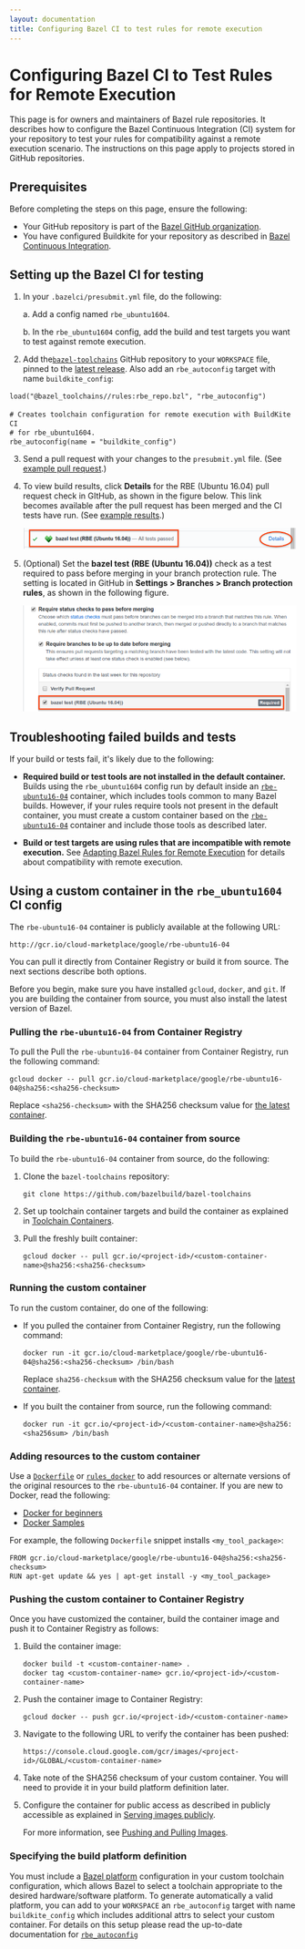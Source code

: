 ```yaml
---
layout: documentation
title: Configuring Bazel CI to test rules for remote execution
---
```


# Configuring Bazel CI to Test Rules for Remote Execution

This page is for owners and maintainers of Bazel rule repositories. It
describes how to configure the Bazel Continuous Integration (CI) system for
your repository to test your rules for compatibility against a remote execution
scenario. The instructions on this page apply to projects stored in
GitHub repositories.

## Prerequisites

Before completing the steps on this page, ensure the following:

*   Your GitHub repository is part of the
    [Bazel GitHub organization](https://github.com/bazelbuild).
*   You have configured Buildkite for your repository as described in
    [Bazel Continuous Integration](https://github.com/bazelbuild/continuous-integration/tree/master/buildkite).

## Setting up the Bazel CI for testing

1.  In your `.bazelci/presubmit.yml` file, do the following:

    a.  Add a config named `rbe_ubuntu1604`.

    b.  In the `rbe_ubuntu1604` config, add the build and test targets you want to test against remote execution.

2.  Add the[`bazel-toolchains`](https://github.com/bazelbuild/bazel-toolchains)
    GitHub repository to your `WORKSPACE` file, pinned to the
    [latest release](https://releases.bazel.build/bazel-toolchains.html). Also
    add an `rbe_autoconfig` target with name `buildkite_config`:

```
load("@bazel_toolchains//rules:rbe_repo.bzl", "rbe_autoconfig")

# Creates toolchain configuration for remote execution with BuildKite CI
# for rbe_ubuntu1604.
rbe_autoconfig(name = "buildkite_config")
```

3.  Send a pull request with your changes to the `presubmit.yml` file. (See
    [example pull request](https://github.com/bazelbuild/rules_rust/commit/db141526d89d00748404856524cedd7db8939c35).)

4.  To view build results, click **Details** for the RBE (Ubuntu
    16.04) pull request check in GItHub, as shown in the figure below. This link
    becomes available after the pull request has been merged and the CI tests
    have run. (See
    [example results](https://source.cloud.google.com/results/invocations/375e325c-0a05-47af-87bd-fed1363e0333).)

    ![alt_text](images/rbe-ci-1.png "Details")

5.  (Optional) Set the **bazel test (RBE (Ubuntu 16.04))** check as a test
    required to pass before merging in your branch protection rule. The setting
    is located in GitHub in **Settings > Branches > Branch protection rules**,
    as shown in the following figure.

    ![alt_text](images/rbe-ci-2.png "Branch protection rules")

## Troubleshooting failed builds and tests

If your build or tests fail, it's likely due to the following:

*   **Required build or test tools are not installed in the default container.**
    Builds using the `rbe_ubuntu1604` config run by default inside an
    [`rbe-ubuntu16-04`](https://console.cloud.google.com/marketplace/details/google/rbe-ubuntu16-04)
    container, which includes tools common to many Bazel builds. However, if
    your rules require tools not present in the default container, you must
    create a custom container based on the
    [`rbe-ubuntu16-04`](https://console.cloud.google.com/marketplace/details/google/rbe-ubuntu16-04)
    container and include those tools as described later.

*   **Build or test targets are using rules that are incompatible with remote
    execution.** See
    [Adapting Bazel Rules for Remote Execution](remote-execution-rules.html) for
    details about compatibility with remote execution.

## Using a custom container in the `rbe_ubuntu1604` CI config

The `rbe-ubuntu16-04` container is publicly available at the following URL:

```
http://gcr.io/cloud-marketplace/google/rbe-ubuntu16-04
```

You can pull it directly from Container Registry or build it from source. The
next sections describe both options.

Before you begin, make sure you have installed `gcloud`, `docker`, and `git`.
If you are building the container from source, you must also install the latest
version of Bazel.

### Pulling the `rbe-ubuntu16-04` from Container Registry

To pull the <span style="color:#212121;">Pull the `rbe-ubuntu16-04` container
  from Container Registry, run the following command:</span>

```
gcloud docker -- pull gcr.io/cloud-marketplace/google/rbe-ubuntu16-04@sha256:<sha256-checksum>
```

Replace `<sha256-checksum>` with the SHA256 checksum value for
[the latest container](https://console.cloud.google.com/gcr/images/cloud-marketplace/GLOBAL/google/rbe-ubuntu16-04).

### Building the `rbe-ubuntu16-04` container from source

To build the `rbe-ubuntu16-04` container from source, do the following:

1.  Clone the `bazel-toolchains` repository:

    ```
    git clone https://github.com/bazelbuild/bazel-toolchains
    ```

2.  Set up toolchain container targets and build the container as explained in
    [Toolchain Containers](https://github.com/bazelbuild/bazel-toolchains/tree/master/container).

3.  Pull the freshly built container:

    ```
    gcloud docker -- pull gcr.io/<project-id>/<custom-container-name>@sha256:<sha256-checksum>
    ```

### Running the custom container

To run the custom container, do one of the following:

*   If you pulled the container from Container Registry, run the following
    command:

    ```
    docker run -it gcr.io/cloud-marketplace/google/rbe-ubuntu16-04@sha256:<sha256-checksum> /bin/bash
    ```

    Replace `sha256-checksum` with the SHA256 checksum value for the
    [latest container](https://console.cloud.google.com/gcr/images/cloud-marketplace/GLOBAL/google/rbe-ubuntu16-04).

*   If you built the container from source, run the following command:

    ```
    docker run -it gcr.io/<project-id>/<custom-container-name>@sha256:<sha256sum> /bin/bash
    ```

### Adding resources to the custom container

Use a [`Dockerfile`](https://docs.docker.com/engine/reference/builder/) or
[`rules_docker`](https://github.com/bazelbuild/rules_docker) to add resources or
alternate versions of the original resources to the `rbe-ubuntu16-04` container.
If you are new to Docker, read the following:

*   [Docker for beginners](https://github.com/docker/labs/tree/master/beginner)
*   [Docker Samples](https://docs.docker.com/samples/)

For example, the following `Dockerfile` snippet installs `<my_tool_package>`:

```
FROM gcr.io/cloud-marketplace/google/rbe-ubuntu16-04@sha256:<sha256-checksum>
RUN apt-get update && yes | apt-get install -y <my_tool_package>
```

### Pushing the custom container to Container Registry

Once you have customized the container, build the container image and push it to
Container Registry as follows:

1. Build the container image:

    ```
    docker build -t <custom-container-name> .
    docker tag <custom-container-name> gcr.io/<project-id>/<custom-container-name>
    ```

2.  Push the container image to Container Registry:

    ```
    gcloud docker -- push gcr.io/<project-id>/<custom-container-name>
    ```

3.  Navigate to the following URL to verify the container has been pushed:

    ```
    https://console.cloud.google.com/gcr/images/<project-id>/GLOBAL/<custom-container-name>
    ````

4.  Take note of the SHA256 checksum of your custom container. You will need to
    provide it in your build platform definition later.

5.  Configure the container for public access as described in  publicly
    accessible as explained in
    [Serving images publicly](https://cloud.google.com/container-registry/docs/access-control#serving_images_publicly).

    For more information, see
    [Pushing and Pulling Images](https://cloud.google.com/container-registry/docs/pushing-and-pulling).


### Specifying the build platform definition

You must include a [Bazel platform](platforms.html) configuration in your
custom toolchain configuration, which allows Bazel to select a toolchain
appropriate to the desired hardware/software platform. To generate
automatically a valid platform, you can add  to your `WORKSPACE` an
`rbe_autoconfig` target with name `buildkite_config` which includes additional
attrs to select your custom container. For details on this setup please read
the up-to-date documentation for [`rbe_autoconfig`](https://github.com/bazelbuild/bazel-toolchains/blob/master/rules/rbe_repo.bzl)
